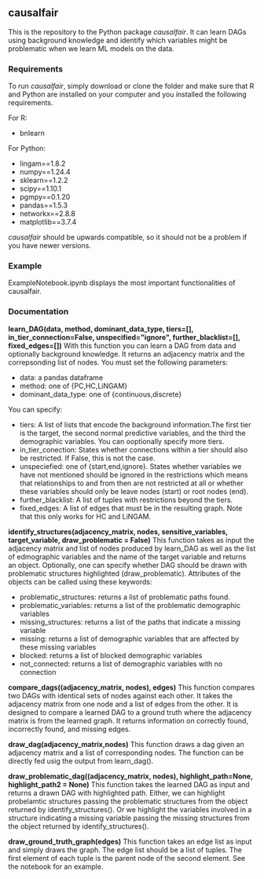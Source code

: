 ## causalfair

This is the repository to the Python package *causalfair*. It can learn DAGs using background knowledge and identify which variables might be problematic when we learn ML models on the data.

### Requirements
To run *causalfair*, simply download or clone the folder and make sure that R and Python are installed on your computer and you installed the following requirements.

For R:
- bnlearn

For Python:
- lingam==1.8.2
- numpy==1.24.4
- sklearn==1.2.2
- scipy==1.10.1
- pgmpy==0.1.20
- pandas==1.5.3
- networkx==2.8.8
- matplotlib==3.7.4

*causalfair* should be upwards compatible, so it should not be a problem if you have newer versions.

### Example
ExampleNotebook.ipynb displays the most important functionalities of causalfair.

### Documentation

**learn_DAG(data, method, dominant_data_type, tiers=[], in_tier_connection=False, unspecified="ignore", further_blacklist=[], fixed_edges=[])**
With this function you can learn a DAG from data and optionally background knowledge. It returns an adjacency matrix and the correpsonding list of nodes. 
You must set the following parameters:
- data: a pandas dataframe
- method: one of \{PC,HC,LiNGAM\}
- dominant_data_type: one of \{continuous,discrete\}

You can specify:
- tiers: A list of lists that encode the background information.The first tier is the target, the second normal predictive variables, and the third the demographic variables. You can ooptionally specify more tiers.
- in_tier_conection: States whether connections within a tier should also be restricted. If False, this is not the case.
- unspeciefied: one of \{start,end,ignore\}. States whether variables we have not mentioned should be ignored in the restrictions which means that relationships to and from then are not restricted at all or whether these variables should only be leave nodes (start) or root nodes (end).
- further_blacklist: A list of tuples with restrictions beyond the tiers.
- fixed_edges: A list of edges that must be in the resulting graph. Note that this only works for HC and LiNGAM.

**identify_structures(adjacency_matrix, nodes, sensitive_variables, target_variable, draw_problematic = False)**
This function takes as input the adjacency matrix and list of nodes produced by learn_DAG as well as the list of edmographic variables and the name of the target variable and returns an object.
Optionally, one can specify whether DAG should be drawn with problematic structures highlighted (draw_problematic).
Attributes of the objects can be called using these keywords:
- problematic_structures: returns a list of problematic paths found. 
- problematic_variables: returns a list of the problematic demographic variables
- missing_structures: returns a list of the paths that indicate a missing variable
- missing: returns a list of demographic variables that are affected by these missing variables
- blocked: returns a list of blocked demographic variables
- not_connected: returns a list of demographic variables with no connection


**compare_dags((adjacency_matrix, nodes), edges)**
This function compares two DAGs with identical sets of nodes against each other. It takes the adjacency matrix from one node and a list of edges from the other. It is designed to compare a learned DAG to a ground truth where the adjacency matrix is from the learned graph.
It returns information on correctly found, incorrectly found, and missing edges.

**draw_dag(adjacency_matrix,nodes)**
This function draws a dag given an adjacency matrix and a list of corresponding nodes. The function can be directly fed usig the output from learn_dag().

**draw_problematic_dag((adjacency_matrix, nodes), highlight_path=None, highlight_path2 = None)**
This function takes the learned DAG as input and returns a drawn DAG with highlighted path.
Either, we can highlight probelamtic structures passing the problematic structures from the object returned by identify_structures(). Or we highlight the variables involved in a structure indicating a missing variable passing the missing structures from the object returned by identify_structures().

**draw_ground_truth_graph(edges)**
This function takes an edge list as input and simply draws the graph. The edge list should be a list of tuples. The first element of each tuple is the parent node of the second element. See the notebook for an example.

